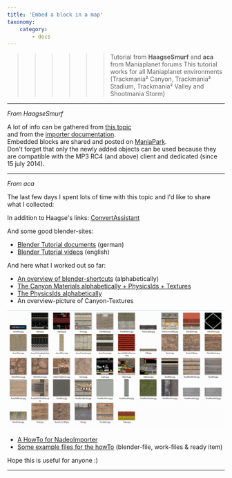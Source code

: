 ```yaml
---
title: 'Embed a block in a map'
taxonomy:
    category:
        - docs
---
```


>>>>>> Tutorial from **HaagseSmurf** and **aca** from Maniaplanet forums
>>>>> This tutorial works for all Maniaplanet environments (Trackmania² Canyon, Trackmania² Stadium, Trackmania² Valley and Shootmania Storm)

***
*From HaagseSmurf*

A lot of info can be gathered from [this topic][1]  
and from the [importer documentation][2].  
Embedded blocks are shared and posted on [ManiaPark][3].  
Don't forget that only the newly added objects can be used because they are compatible with the MP3 RC4 (and above) client and dedicated (since 15 july 2014).

***

*From aca*

The last few days I spent lots of time with this topic and I'd like to share what I collected:

In addition to Haagse's links: [ConvertAssistant][4]

And some good blender-sites:

* [Blender Tutorial documents][5] (german)
* [Blender Tutorial videos][6] (english)

And here what I worked out so far:

* [An overview of blender-shortcuts][7] (alphabetically)
* [The Canyon Materials alphabetically + PhysicsIds + Textures][8]
* [The PhysicsIds alphabetically][9]
* An overview-picture of Canyon-Textures

![](Canyon_D-textures-overview.jpg)

* [A HowTo for NadeoImporter][11]
* [Some example files for the howTo][12] (blender-file, work-files & ready item)

Hope this is useful for anyone :)
***



[1]: http://forum.maniaplanet.com/viewtopic.php?f=321&t=13673&hilit=importer&start=870
[2]: ../nadeo-importer/getting-started
[3]: http://www.maniapark.com/liste_object.php?game=1
[4]: http://vinummusik.de/Maxi031/ConvertAssistant/Welcome.html
[5]: http://blender-tutorial.de/inhaltsverzeichnis-zum-blender-tutorial-11934/
[6]: http://www.littlewebhut.com/blender/
[7]: blender-shorcuts.pdf
[8]: CanyonMaterials+Textures.pdf
[9]: physicsIds.pdf
[11]: HowTo_NadeoImporter.pdf
[12]: arrow-example-files.zip